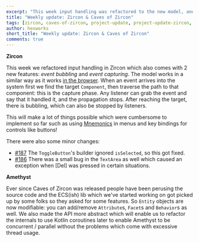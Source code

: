 ```yaml
---
excerpt: "This week input handling was refactored to the new model, and now it supports event bubbling and capturing!"
title: "Weekly update: Zircon & Caves of Zircon"
tags: [zircon, caves-of-zircon, project-update, project-update-zircon, project-update-coz]
author: hexworks
short_title: "Weekly update: Zircon & Caves of Zircon"
comments: true
---
```


**Zircon**

This week we refactored input handling in Zircon which also comes with 2 new features: *event bubbling* and
*event capturing*. The model works in a similar way as it works [in the browser](https://cdn.discordapp.com/attachments/527956007901724672/532686794798661653/eventflow.png).
When an event arrives into the system first we find the target `Component`, then traverse the path to that component:
this is the capture phase. Any listener can grab the event and say that it handled it, and the propagation stops.
After reaching the target, there is bubbling, which can also be stopped by listeners.

This will make a lot of things possible which were cumbersome to implement so far such as using [Mnemonics](https://en.wikipedia.org/wiki/Mnemonics_(keyboard))
in menus and key bindings for controls like buttons!

There were also some minor changes:

- [#187](https://github.com/Hexworks/zircon/issues/186) The `ToggleButton`'s builder ignored `isSelected`, so this got fixed.
- [#186](https://github.com/Hexworks/zircon/issues/186) There was a small bug in the `TextArea` as well which caused an
  exception when [Del] was pressed in certain situations.
  
**Amethyst**

Ever since Caves of Zircon was released people have been perusing the source code and the ECS(ish) lib which we've started
working on got picked up by some folks so they asked for some features. So `Entity` objects are now modifiable:
you can add/remove `Attribute`s, `Facet`s and `Behavior`s as well. We also made the API more abstract which will
enable us to refactor the internals to use Kotlin coroutines later to enable Amethyst to be concurrent / parallel
without the problems which come with excessive thread usage.
